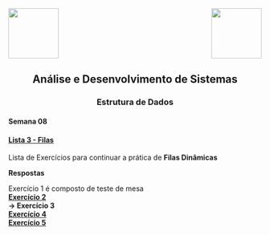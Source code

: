 <div>
  <img src="https://www.fateczl.edu.br/assets/logos/fatec-zl.png" height=100>
  <img src="https://www.fateczl.edu.br/assets/logos/novo-logo-colorido.png" align="right" height=100>
</div>

<h2 align="center">Análise e Desenvolvimento de Sistemas</h2>
<h3 align="center">Estrutura de Dados</h3>
<h4>Semana 08</h4>

<h4>

[Lista 3 - Filas](https://github.com/leo-gremes-ads/ED_S08_E02_IdentificadorDeChamadas/blob/main/Filas%20Lista%203.pdf)
</h4>

Lista de Exercícios para continuar a prática de <b>Filas Dinâmicas</b>


<b>Respostas<br>

</b>Exercício 1 é composto de teste de mesa<b><br>
[Exercício 2](https://github.com/leo-gremes-ads/ED_S08_E02_IdentificadorDeChamadas)<br>
-> Exercício 3<br>
[Exercício 4](https://github.com/leo-gremes-ads/ED_S08_E04_FilaDeImpressao)<br>
[Exercício 5](https://github.com/leo-gremes-ads/ED_S08_E05_ParqueDeDiversoes)<br>
</b>
